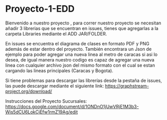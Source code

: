 # Proyecto-1-EDD
Bienvenido a nuestro proyecto , para correr nuestro proyecto se necesitan añadir 3 librerias que se encuentran en issues, tienes que agregarlas a la carpeta Libraries mediante el ADD JAR/FOLDER.

En issues se encuentra el diagrama de clases en formato PDF y PNG además de estar dentro del proyecto. También encontrara un Json de ejemplo para poder agregar una nueva linea al metro de caracas si asi lo desea, de igual manera nuestro codigo es capaz de agregar una nueva linea con cualquier archivo json del mismo formato con el cual se estan cargando las lineas principales (Caracas y Bogota).

Si tiene problemas para descargar las librerías desde la pestaña de issues, las puede descargar mediante el siguiente link: https://graphstream-project.org/download/  

Instrucciones del Proyecto Sucursales: https://docs.google.com/document/d/1ONDnO1jUwVRjE1M3b3-Wis5dCU6LokCjEfw1rmZ19Ag/edit
